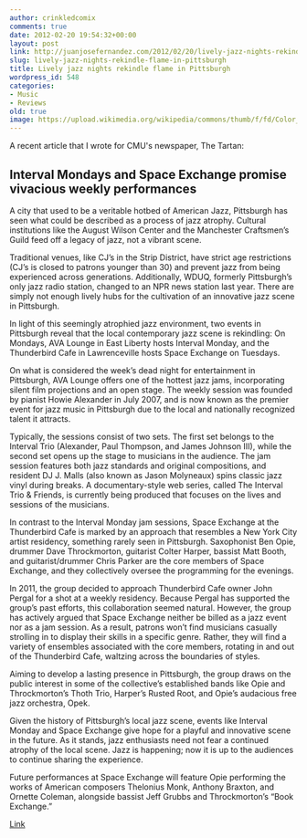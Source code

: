 ```yaml
---
author: crinkledcomix
comments: true
date: 2012-02-20 19:54:32+00:00
layout: post
link: http://juanjosefernandez.com/2012/02/20/lively-jazz-nights-rekindle-flame-in-pittsburgh/
slug: lively-jazz-nights-rekindle-flame-in-pittsburgh
title: Lively jazz nights rekindle flame in Pittsburgh
wordpress_id: 548
categories:
- Music
- Reviews
old: true
image: https://upload.wikimedia.org/wikipedia/commons/thumb/f/fd/Color_icon_red.svg/800px-Color_icon_red.svg.png
---
```


A recent article that I wrote for CMU's newspaper, The Tartan:


## Interval Mondays and Space Exchange promise vivacious weekly performances

<!--more-->

A city that used to be a veritable hotbed of American Jazz, Pittsburgh has seen what could be described as a process of jazz atrophy. Cultural institutions like the August Wilson Center and the Manchester Craftsmen’s Guild feed off a legacy of jazz, not a vibrant scene.

Traditional venues, like CJ’s in the Strip District, have strict age restrictions (CJ’s is closed to patrons younger than 30) and prevent jazz from being experienced across generations. Additionally, WDUQ, formerly Pittsburgh’s only jazz radio station, changed to an NPR news station last year. There are simply not enough lively hubs for the cultivation of an innovative jazz scene in Pittsburgh.

In light of this seemingly atrophied jazz environment, two events in Pittsburgh reveal that the local contemporary jazz scene is rekindling: On Mondays, AVA Lounge in East Liberty hosts Interval Monday, and the Thunderbird Cafe in Lawrenceville hosts Space Exchange on Tuesdays.

On what is considered the week’s dead night for entertainment in Pittsburgh, AVA Lounge offers one of the hottest jazz jams, incorporating silent film projections and an open stage. The weekly session was founded by pianist Howie Alexander in July 2007, and is now known as the premier event for jazz music in Pittsburgh due to the local and nationally recognized talent it attracts.

Typically, the sessions consist of two sets. The first set belongs to the Interval Trio (Alexander, Paul Thompson, and James Johnson III), while the second set opens up the stage to musicians in the audience. The jam session features both jazz standards and original compositions, and resident DJ J. Malls (also known as Jason Molyneaux) spins classic jazz vinyl during breaks. A documentary-style web series, called The Interval Trio & Friends, is currently being produced that focuses on the lives and sessions of the musicians.

In contrast to the Interval Monday jam sessions, Space Exchange at the Thunderbird Cafe is marked by an approach that resembles a New York City artist residency, something rarely seen in Pittsburgh. Saxophonist Ben Opie, drummer Dave Throckmorton, guitarist Colter Harper, bassist Matt Booth, and guitarist/drummer Chris Parker are the core members of Space Exchange, and they collectively oversee the programming for the evenings.

In 2011, the group decided to approach Thunderbird Cafe owner John Pergal for a shot at a weekly residency. Because Pergal has supported the group’s past efforts, this collaboration seemed natural. However, the group has actively argued that Space Exchange neither be billed as a jazz event nor as a jam session. As a result, patrons won’t find musicians casually strolling in to display their skills in a specific genre. Rather, they will find a variety of ensembles associated with the core members, rotating in and out of the Thunderbird Cafe, waltzing across the boundaries of styles.

Aiming to develop a lasting presence in Pittsburgh, the group draws on the public interest in some of the collective’s established bands like Opie and Throckmorton’s Thoth Trio, Harper’s Rusted Root, and Opie’s audacious free jazz orchestra, Opek.

Given the history of Pittsburgh’s local jazz scene, events like Interval Monday and Space Exchange give hope for a playful and innovative scene in the future. As it stands, jazz enthusiasts need not fear a continued atrophy of the local scene. Jazz is happening; now it is up to the audiences to continue sharing the experience.

Future performances at Space Exchange will feature Opie performing the works of American composers Thelonius Monk, Anthony Braxton, and Ornette Coleman, alongside bassist Jeff Grubbs and Throckmorton’s “Book Exchange.”

[Link](http://thetartan.org/2012/2/20/pillbox/jazz)

